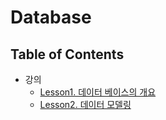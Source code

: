 # Database

## Table of Contents

- 강의
  - <a href="https://github.com/EwhaCNC/Database/blob/main/1_DataBase_Overview/note.md"> Lesson1. 데이터 베이스의 개요 </a>
  - <a href="https://github.com/EwhaCNC/Database/blob/main/2_Data_Modeling/note.md"> Lesson2. 데이터 모델링 </a>